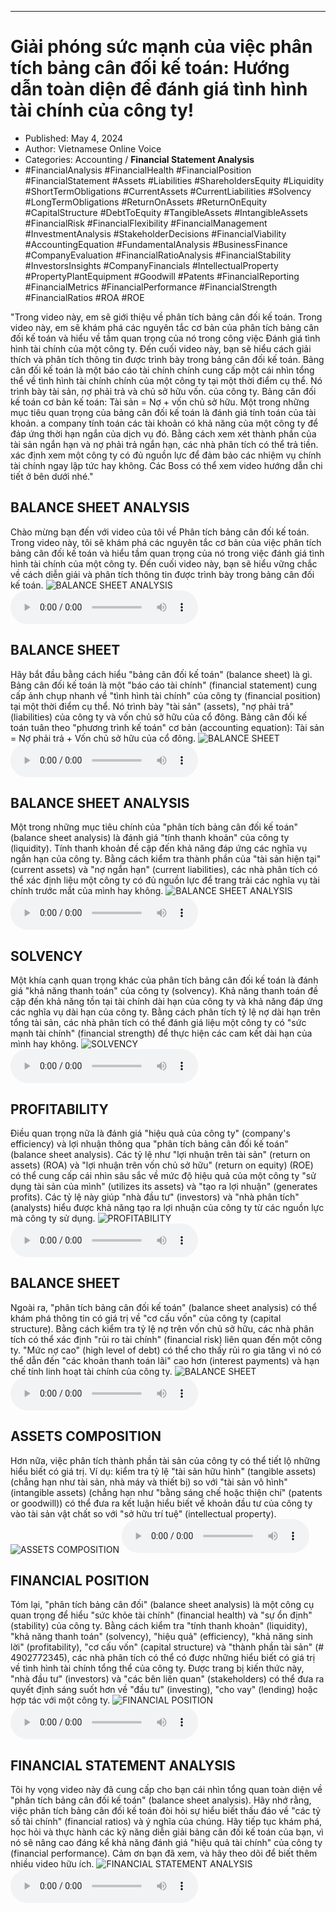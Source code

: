 
---

# Giải phóng sức mạnh của việc phân tích bảng cân đối kế toán: Hướng dẫn toàn diện để đánh giá tình hình tài chính của công ty!

- Published: May 4, 2024
- Author: Vietnamese Online Voice
- Categories: Accounting / **Financial Statement Analysis**
- #FinancialAnalysis #FinancialHealth #FinancialPosition #FinancialStatement #Assets #Liabilities #ShareholdersEquity #Liquidity #ShortTermObligations #CurrentAssets #CurrentLiabilities #Solvency #LongTermObligations #ReturnOnAssets #ReturnOnEquity #CapitalStructure #DebtToEquity #TangibleAssets #IntangibleAssets #FinancialRisk #FinancialFlexibility #FinancialManagement #InvestmentAnalysis #StakeholderDecisions #FinancialViability #AccountingEquation #FundamentalAnalysis #BusinessFinance #CompanyEvaluation #FinancialRatioAnalysis #FinancialStability #InvestorsInsights #CompanyFinancials #IntellectualProperty #PropertyPlantEquipment #Goodwill #Patents #FinancialReporting #FinancialMetrics #FinancialPerformance #FinancialStrength #FinancialRatios #ROA #ROE

"Trong video này, em sẽ giới thiệu về phân tích bảng cân đối kế toán. Trong video này, em sẽ khám phá các nguyên tắc cơ bản của phân tích bảng cân đối kế toán và hiểu về tầm quan trọng của nó trong công việc Đánh giá tình hình tài chính của một công ty. Đến cuối video này, bạn sẽ hiểu cách giải thích và phân tích thông tin được trình bày trong bảng cân đối kế toán. Bảng cân đối kế toán là một báo cáo tài chính chính cung cấp một cái nhìn tổng thể về tình hình tài chính chính của một công ty tại một thời điểm cụ thể. Nó trình bày tài sản, nợ phải trả và chủ sở hữu vốn. của công ty. Bảng cân đối kế toán cơ bản kế toán: Tài sản = Nợ + vốn chủ sở hữu. Một trong những mục tiêu quan trọng của bảng cân đối kế toán là đánh giá tính toán của tài khoản. a company tính toán các tài khoản có khả năng của một công ty để đáp ứng thời hạn ngắn của dịch vụ đó. Bằng cách xem xét thành phần của tài sản ngắn hạn và nợ phải trả ngắn hạn, các nhà phân tích có thể trả tiền. xác định xem một công ty có đủ nguồn lực để đảm bảo các nhiệm vụ chính tài chính ngay lập tức hay không. Các Boss có thể xem video hướng dẫn chi tiết ở bên dưới nhé."


## BALANCE SHEET ANALYSIS

Chào mừng bạn đến với video của tôi về Phân tích bảng cân đối kế toán. Trong video này, tôi sẽ khám phá các nguyên tắc cơ bản của việc phân tích bảng cân đối kế toán và hiểu tầm quan trọng của nó trong việc đánh giá tình hình tài chính của một công ty. Đến cuối video này, bạn sẽ hiểu vững chắc về cách diễn giải và phân tích thông tin được trình bày trong bảng cân đối kế toán.
![BALANCE SHEET ANALYSIS](https://http-archiver-apis-production-80.schnworks.com/storage/images/transitions/2024-05-04/transition-12843735192-Montserrat-ExtraBold-7B1FA2.jpg)
<audio controls>
    <source src="https://http-archiver-apis-production-80.schnworks.com/storage/storage/audio/file-27503475472.mp3" type="audio/mpeg">
</audio>



## BALANCE SHEET

Hãy bắt đầu bằng cách hiểu "bảng cân đối kế toán" (balance sheet) là gì. Bảng cân đối kế toán là một "báo cáo tài chính" (financial statement) cung cấp ảnh chụp nhanh về "tình hình tài chính" của công ty (financial position) tại một thời điểm cụ thể. Nó trình bày "tài sản" (assets), "nợ phải trả" (liabilities) của công ty và vốn chủ sở hữu của cổ đông. Bảng cân đối kế toán tuân theo "phương trình kế toán" cơ bản (accounting equation): Tài sản = Nợ phải trả + Vốn chủ sở hữu của cổ đông.
![BALANCE SHEET](https://http-archiver-apis-production-80.schnworks.com/storage/images/transitions/2024-05-04/transition--37164650017-Montserrat-Medium-1A237E.jpg)
<audio controls>
    <source src="https://http-archiver-apis-production-80.schnworks.com/storage/storage/audio/file-1523605190.mp3" type="audio/mpeg">
</audio>



## BALANCE SHEET ANALYSIS

Một trong những mục tiêu chính của "phân tích bảng cân đối kế toán" (balance sheet analysis) là đánh giá "tính thanh khoản" của công ty (liquidity). Tính thanh khoản đề cập đến khả năng đáp ứng các nghĩa vụ ngắn hạn của công ty. Bằng cách kiểm tra thành phần của "tài sản hiện tại" (current assets) và "nợ ngắn hạn" (current liabilities), các nhà phân tích có thể xác định liệu một công ty có đủ nguồn lực để trang trải các nghĩa vụ tài chính trước mắt của mình hay không.
![BALANCE SHEET ANALYSIS](https://http-archiver-apis-production-80.schnworks.com/storage/images/transitions/2024-05-04/transition-16605522240-Montserrat-Black-9C27B0.jpg)
<audio controls>
    <source src="https://http-archiver-apis-production-80.schnworks.com/storage/storage/audio/file-22303195594.mp3" type="audio/mpeg">
</audio>



## SOLVENCY

Một khía cạnh quan trọng khác của phân tích bảng cân đối kế toán là đánh giá "khả năng thanh toán" của công ty (solvency). Khả năng thanh toán đề cập đến khả năng tồn tại tài chính dài hạn của công ty và khả năng đáp ứng các nghĩa vụ dài hạn của công ty. Bằng cách phân tích tỷ lệ nợ dài hạn trên tổng tài sản, các nhà phân tích có thể đánh giá liệu một công ty có "sức mạnh tài chính" (financial strength) để thực hiện các cam kết dài hạn của mình hay không.
![SOLVENCY](https://http-archiver-apis-production-80.schnworks.com/storage/images/transitions/2024-05-04/transition--1598212308-Montserrat-Black-004895.jpg)
<audio controls>
    <source src="https://http-archiver-apis-production-80.schnworks.com/storage/storage/audio/file-3853608081.mp3" type="audio/mpeg">
</audio>



## PROFITABILITY

Điều quan trọng nữa là đánh giá "hiệu quả của công ty" (company's efficiency) và lợi nhuận thông qua "phân tích bảng cân đối kế toán" (balance sheet analysis). Các tỷ lệ như "lợi nhuận trên tài sản" (return on assets) (ROA) và "lợi nhuận trên vốn chủ sở hữu" (return on equity) (ROE) có thể cung cấp cái nhìn sâu sắc về mức độ hiệu quả của một công ty "sử dụng tài sản của mình" (utilizes its assets) và "tạo ra lợi nhuận" (generates profits). Các tỷ lệ này giúp "nhà đầu tư" (investors) và "nhà phân tích" (analysts) hiểu được khả năng tạo ra lợi nhuận của công ty từ các nguồn lực mà công ty sử dụng.
![PROFITABILITY](https://http-archiver-apis-production-80.schnworks.com/storage/images/transitions/2024-05-04/transition-1947813898-Montserrat-Bold-1A237E.jpg)
<audio controls>
    <source src="https://http-archiver-apis-production-80.schnworks.com/storage/storage/audio/file-16037439504.mp3" type="audio/mpeg">
</audio>



## BALANCE SHEET

Ngoài ra, "phân tích bảng cân đối kế toán" (balance sheet analysis) có thể khám phá thông tin có giá trị về "cơ cấu vốn" của công ty (capital structure). Bằng cách kiểm tra tỷ lệ nợ trên vốn chủ sở hữu, các nhà phân tích có thể xác định "rủi ro tài chính" (financial risk) liên quan đến một công ty. "Mức nợ cao" (high level of debt) có thể cho thấy rủi ro gia tăng vì nó có thể dẫn đến "các khoản thanh toán lãi" cao hơn (interest payments) và hạn chế tính linh hoạt tài chính của công ty.
![BALANCE SHEET](https://http-archiver-apis-production-80.schnworks.com/storage/images/transitions/2024-05-04/transition-6140484691-Montserrat-Thin-512DA8.jpg)
<audio controls>
    <source src="https://http-archiver-apis-production-80.schnworks.com/storage/storage/audio/file-35149465100.mp3" type="audio/mpeg">
</audio>



## ASSETS COMPOSITION

Hơn nữa, việc phân tích thành phần tài sản của công ty có thể tiết lộ những hiểu biết có giá trị. Ví dụ: kiểm tra tỷ lệ "tài sản hữu hình" (tangible assets) (chẳng hạn như tài sản, nhà máy và thiết bị) so với "tài sản vô hình" (intangible assets) (chẳng hạn như "bằng sáng chế hoặc thiện chí" (patents or goodwill)) có thể đưa ra kết luận hiểu biết về khoản đầu tư của công ty vào tài sản vật chất so với "sở hữu trí tuệ" (intellectual property).
![ASSETS COMPOSITION](https://http-archiver-apis-production-80.schnworks.com/storage/images/transitions/2024-05-04/transition-7126245758-Montserrat-Bold-673AB7.jpg)
<audio controls>
    <source src="https://http-archiver-apis-production-80.schnworks.com/storage/storage/audio/file-42453835308.mp3" type="audio/mpeg">
</audio>



## FINANCIAL POSITION

Tóm lại, "phân tích bảng cân đối" (balance sheet analysis) là một công cụ quan trọng để hiểu "sức khỏe tài chính" (financial health) và "sự ổn định" (stability) của công ty. Bằng cách kiểm tra "tính thanh khoản" (liquidity), "khả năng thanh toán" (solvency), "hiệu quả" (efficiency), "khả năng sinh lời" (profitability), "cơ cấu vốn" (capital structure) và "thành phần tài sản" (# 4902772345), các nhà phân tích có thể có được những hiểu biết có giá trị về tình hình tài chính tổng thể của công ty. Được trang bị kiến ​​thức này, "nhà đầu tư" (investors) và "các bên liên quan" (stakeholders) có thể đưa ra quyết định sáng suốt hơn về "đầu tư" (investing), "cho vay" (lending) hoặc hợp tác với một công ty.
![FINANCIAL POSITION](https://http-archiver-apis-production-80.schnworks.com/storage/images/transitions/2024-05-04/transition--37738352940-Montserrat-Black-7B1FA2.jpg)
<audio controls>
    <source src="https://http-archiver-apis-production-80.schnworks.com/storage/storage/audio/file-41279112233.mp3" type="audio/mpeg">
</audio>



## FINANCIAL STATEMENT ANALYSIS

Tôi hy vọng video này đã cung cấp cho bạn cái nhìn tổng quan toàn diện về "phân tích bảng cân đối kế toán" (balance sheet analysis). Hãy nhớ rằng, việc phân tích bảng cân đối kế toán đòi hỏi sự hiểu biết thấu đáo về "các tỷ số tài chính" (financial ratios) và ý nghĩa của chúng. Hãy tiếp tục khám phá, học hỏi và thực hành các kỹ năng diễn giải bảng cân đối kế toán của bạn, vì nó sẽ nâng cao đáng kể khả năng đánh giá "hiệu quả tài chính" của công ty (financial performance). Cảm ơn bạn đã xem, và hãy theo dõi để biết thêm nhiều video hữu ích.
![FINANCIAL STATEMENT ANALYSIS](https://http-archiver-apis-production-80.schnworks.com/storage/images/transitions/2024-05-04/transition--24726110093-Montserrat-Medium-7B1FA2.jpg)
<audio controls>
    <source src="https://http-archiver-apis-production-80.schnworks.com/storage/storage/audio/file-32965428633.mp3" type="audio/mpeg">
</audio>

